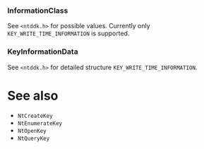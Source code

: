 ### InformationClass

See `<ntddk.h>` for possible values. Currently only `KEY_WRITE_TIME_INFORMATION` is supported.

### KeyInformationData

See `<ntddk.h>` for detailed structure `KEY_WRITE_TIME_INFORMATION`.

# See also

* `NtCreateKey`
* `NtEnumerateKey`
* `NtOpenKey`
* `NtQueryKey`
